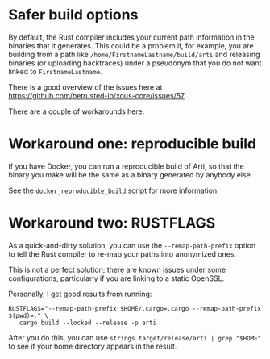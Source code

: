 # Safer build options

By default,
the Rust compiler includes your current path information
in the binaries that it generates.
This could be a problem if,
for example, you are building from a path like
`/home/FirstnameLastname/build/arti`
and releasing binaries (or uploading backtraces)
under a pseudonym
that you do not want linked to `FirstnameLastname`.

There is a good overview of the issues here at
https://github.com/betrusted-io/xous-core/issues/57 .

There are a couple of workarounds here.

# Workaround one: reproducible build

If you have Docker,
you can run a reproducible build of Arti,
so that the binary you make will be the same
as a binary generated by anybody else.

See the
[`docker_reproducible_build`](../maint/docker_reproducible_build)
script for more information.

# Workaround two: RUSTFLAGS

As a quick-and-dirty solution,
you can use the `--remap-path-prefix` option
to tell the Rust compiler
to re-map your paths into anonymized ones.

This is not a perfect solution;
there are known issues under some configurations,
particularly if you are linking to a static OpenSSL.

Personally, I get good results from running:

```
RUSTFLAGS="--remap-path-prefix $HOME/.cargo=.cargo --remap-path-prefix $(pwd)=." \
   cargo build --locked --release -p arti
```

After you do this, you can use
`strings target/release/arti | grep "$HOME"`
to see if your home directory appears in the result.






